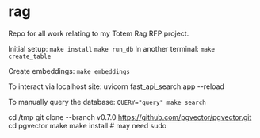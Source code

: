 # rag

Repo for all work relating to my Totem Rag RFP project.

Initial setup:
`make install`
`make run_db`
In another terminal:
`make create_table`

Create embeddings:
`make embeddings`

To interact via localhost site:
uvicorn fast_api_search:app --reload

To manually query the database:
`QUERY="query" make search`

cd /tmp
git clone --branch v0.7.0 https://github.com/pgvector/pgvector.git
cd pgvector
make
make install # may need sudo
